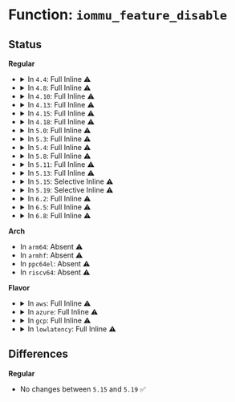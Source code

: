 # Function: <code>iommu_feature_disable</code>

## Status
<b>Regular</b>
<ul>
<li>
<details>
<summary>In <code>4.4</code>: Full Inline ⚠️</summary>

**Collision:** Unique Static

**Inline:** Full

**Transformation:** False

**Instances:**

```
In drivers/iommu/amd_iommu_init.c (ffffffff81532856)
Location: drivers/iommu/amd_iommu_init.c:336
Inline: True
Inline callers:
  - drivers/iommu/amd_iommu_init.c:amd_iommu_reset_cmd_buffer
  - drivers/iommu/amd_iommu_init.c:early_enable_iommus
  - drivers/iommu/amd_iommu_init.c:early_enable_iommus
  - drivers/iommu/amd_iommu_init.c:early_enable_iommus
  - drivers/iommu/amd_iommu_init.c:early_enable_iommus
```
</details>
</li>
<li>
<details>
<summary>In <code>4.8</code>: Full Inline ⚠️</summary>

**Collision:** Unique Static

**Inline:** Full

**Transformation:** False

**Instances:**

```
In drivers/iommu/amd_iommu_init.c (ffffffff81587298)
Location: drivers/iommu/amd_iommu_init.c:355
Inline: True
Inline callers:
  - drivers/iommu/amd_iommu_init.c:early_enable_iommus
  - drivers/iommu/amd_iommu_init.c:early_enable_iommus
  - drivers/iommu/amd_iommu_init.c:early_enable_iommus
  - drivers/iommu/amd_iommu_init.c:early_enable_iommus
  - drivers/iommu/amd_iommu_init.c:amd_iommu_reset_cmd_buffer
```
</details>
</li>
<li>
<details>
<summary>In <code>4.10</code>: Full Inline ⚠️</summary>

**Collision:** Unique Static

**Inline:** Full

**Transformation:** False

**Instances:**

```
In drivers/iommu/amd_iommu_init.c (ffffffff815b493b)
Location: drivers/iommu/amd_iommu_init.c:360
Inline: True
Inline callers:
  - drivers/iommu/amd_iommu_init.c:early_enable_iommus
  - drivers/iommu/amd_iommu_init.c:early_enable_iommus
  - drivers/iommu/amd_iommu_init.c:early_enable_iommus
  - drivers/iommu/amd_iommu_init.c:early_enable_iommus
  - drivers/iommu/amd_iommu_init.c:amd_iommu_reset_cmd_buffer
  - drivers/iommu/amd_iommu_init.c:iommu_disable
  - drivers/iommu/amd_iommu_init.c:iommu_disable
  - drivers/iommu/amd_iommu_init.c:iommu_disable
  - drivers/iommu/amd_iommu_init.c:iommu_disable
  - drivers/iommu/amd_iommu_init.c:iommu_disable
  - drivers/iommu/amd_iommu_init.c:iommu_disable
```
</details>
</li>
<li>
<details>
<summary>In <code>4.13</code>: Full Inline ⚠️</summary>

**Collision:** Unique Static

**Inline:** Full

**Transformation:** False

**Instances:**

```
In drivers/iommu/amd_iommu_init.c (ffffffff815ca696)
Location: drivers/iommu/amd_iommu_init.c:367
Inline: True
Inline callers:
  - drivers/iommu/amd_iommu_init.c:amd_iommu_reset_cmd_buffer
  - drivers/iommu/amd_iommu_init.c:iommu_disable
  - drivers/iommu/amd_iommu_init.c:iommu_disable
  - drivers/iommu/amd_iommu_init.c:iommu_disable
  - drivers/iommu/amd_iommu_init.c:iommu_disable
  - drivers/iommu/amd_iommu_init.c:iommu_disable
  - drivers/iommu/amd_iommu_init.c:iommu_disable
```
</details>
</li>
<li>
<details>
<summary>In <code>4.15</code>: Full Inline ⚠️</summary>

**Collision:** Unique Static

**Inline:** Full

**Transformation:** False

**Instances:**

```
In drivers/iommu/amd_iommu_init.c (ffffffff81631322)
Location: drivers/iommu/amd_iommu_init.c:396
Inline: True
Inline callers:
  - drivers/iommu/amd_iommu_init.c:early_enable_iommus
  - drivers/iommu/amd_iommu_init.c:early_enable_iommus
  - drivers/iommu/amd_iommu_init.c:early_enable_iommus
  - drivers/iommu/amd_iommu_init.c:early_enable_iommus
  - drivers/iommu/amd_iommu_init.c:early_enable_iommus
  - drivers/iommu/amd_iommu_init.c:early_enable_iommus
  - drivers/iommu/amd_iommu_init.c:amd_iommu_reset_cmd_buffer
  - drivers/iommu/amd_iommu_init.c:iommu_disable
  - drivers/iommu/amd_iommu_init.c:iommu_disable
  - drivers/iommu/amd_iommu_init.c:iommu_disable
  - drivers/iommu/amd_iommu_init.c:iommu_disable
  - drivers/iommu/amd_iommu_init.c:iommu_disable
  - drivers/iommu/amd_iommu_init.c:iommu_disable
```
</details>
</li>
<li>
<details>
<summary>In <code>4.18</code>: Full Inline ⚠️</summary>

**Collision:** Unique Static

**Inline:** Full

**Transformation:** False

**Instances:**

```
In drivers/iommu/amd_iommu_init.c (ffffffff8166c2ad)
Location: drivers/iommu/amd_iommu_init.c:396
Inline: True
Inline callers:
  - drivers/iommu/amd_iommu_init.c:early_enable_iommus
  - drivers/iommu/amd_iommu_init.c:early_enable_iommus
  - drivers/iommu/amd_iommu_init.c:early_enable_iommus
  - drivers/iommu/amd_iommu_init.c:early_enable_iommus
  - drivers/iommu/amd_iommu_init.c:early_enable_iommus
  - drivers/iommu/amd_iommu_init.c:early_enable_iommus
  - drivers/iommu/amd_iommu_init.c:amd_iommu_reset_cmd_buffer
  - drivers/iommu/amd_iommu_init.c:iommu_disable
  - drivers/iommu/amd_iommu_init.c:iommu_disable
  - drivers/iommu/amd_iommu_init.c:iommu_disable
  - drivers/iommu/amd_iommu_init.c:iommu_disable
  - drivers/iommu/amd_iommu_init.c:iommu_disable
  - drivers/iommu/amd_iommu_init.c:iommu_disable
```
</details>
</li>
<li>
<details>
<summary>In <code>5.0</code>: Full Inline ⚠️</summary>

**Collision:** Unique Static

**Inline:** Full

**Transformation:** False

**Instances:**

```
In drivers/iommu/amd_iommu_init.c (ffffffff8168ab75)
Location: drivers/iommu/amd_iommu_init.c:399
Inline: True
Inline callers:
  - drivers/iommu/amd_iommu_init.c:early_enable_iommus
  - drivers/iommu/amd_iommu_init.c:early_enable_iommus
  - drivers/iommu/amd_iommu_init.c:early_enable_iommus
  - drivers/iommu/amd_iommu_init.c:early_enable_iommus
  - drivers/iommu/amd_iommu_init.c:early_enable_iommus
  - drivers/iommu/amd_iommu_init.c:early_enable_iommus
  - drivers/iommu/amd_iommu_init.c:amd_iommu_reset_cmd_buffer
  - drivers/iommu/amd_iommu_init.c:iommu_disable
  - drivers/iommu/amd_iommu_init.c:iommu_disable
  - drivers/iommu/amd_iommu_init.c:iommu_disable
  - drivers/iommu/amd_iommu_init.c:iommu_disable
  - drivers/iommu/amd_iommu_init.c:iommu_disable
  - drivers/iommu/amd_iommu_init.c:iommu_disable
```
</details>
</li>
<li>
<details>
<summary>In <code>5.3</code>: Full Inline ⚠️</summary>

**Collision:** Unique Static

**Inline:** Full

**Transformation:** False

**Instances:**

```
In drivers/iommu/amd_iommu_init.c (ffffffff816c25b5)
Location: drivers/iommu/amd_iommu_init.c:384
Inline: True
Inline callers:
  - drivers/iommu/amd_iommu_init.c:early_enable_iommus
  - drivers/iommu/amd_iommu_init.c:early_enable_iommus
  - drivers/iommu/amd_iommu_init.c:early_enable_iommus
  - drivers/iommu/amd_iommu_init.c:early_enable_iommus
  - drivers/iommu/amd_iommu_init.c:early_enable_iommus
  - drivers/iommu/amd_iommu_init.c:early_enable_iommus
  - drivers/iommu/amd_iommu_init.c:amd_iommu_reset_cmd_buffer
  - drivers/iommu/amd_iommu_init.c:iommu_disable
  - drivers/iommu/amd_iommu_init.c:iommu_disable
  - drivers/iommu/amd_iommu_init.c:iommu_disable
  - drivers/iommu/amd_iommu_init.c:iommu_disable
  - drivers/iommu/amd_iommu_init.c:iommu_disable
  - drivers/iommu/amd_iommu_init.c:iommu_disable
```
</details>
</li>
<li>
<details>
<summary>In <code>5.4</code>: Full Inline ⚠️</summary>

**Collision:** Unique Static

**Inline:** Full

**Transformation:** False

**Instances:**

```
In drivers/iommu/amd_iommu_init.c (ffffffff816e54d5)
Location: drivers/iommu/amd_iommu_init.c:385
Inline: True
Inline callers:
  - drivers/iommu/amd_iommu_init.c:early_enable_iommus
  - drivers/iommu/amd_iommu_init.c:early_enable_iommus
  - drivers/iommu/amd_iommu_init.c:early_enable_iommus
  - drivers/iommu/amd_iommu_init.c:early_enable_iommus
  - drivers/iommu/amd_iommu_init.c:early_enable_iommus
  - drivers/iommu/amd_iommu_init.c:early_enable_iommus
  - drivers/iommu/amd_iommu_init.c:amd_iommu_reset_cmd_buffer
  - drivers/iommu/amd_iommu_init.c:iommu_disable
  - drivers/iommu/amd_iommu_init.c:iommu_disable
  - drivers/iommu/amd_iommu_init.c:iommu_disable
  - drivers/iommu/amd_iommu_init.c:iommu_disable
  - drivers/iommu/amd_iommu_init.c:iommu_disable
  - drivers/iommu/amd_iommu_init.c:iommu_disable
```
</details>
</li>
<li>
<details>
<summary>In <code>5.8</code>: Full Inline ⚠️</summary>

**Collision:** Unique Static

**Inline:** Full

**Transformation:** False

**Instances:**

```
In drivers/iommu/amd/init.c (ffffffff8179c111)
Location: drivers/iommu/amd/init.c:385
Inline: True
Inline callers:
  - drivers/iommu/amd/init.c:early_enable_iommus
  - drivers/iommu/amd/init.c:early_enable_iommus
  - drivers/iommu/amd/init.c:iommu_init_flags
  - drivers/iommu/amd/init.c:iommu_init_flags
  - drivers/iommu/amd/init.c:iommu_init_flags
  - drivers/iommu/amd/init.c:iommu_init_flags
  - drivers/iommu/amd/init.c:amd_iommu_reset_cmd_buffer
  - drivers/iommu/amd/init.c:iommu_disable
  - drivers/iommu/amd/init.c:iommu_disable
  - drivers/iommu/amd/init.c:iommu_disable
  - drivers/iommu/amd/init.c:iommu_disable
  - drivers/iommu/amd/init.c:iommu_disable
  - drivers/iommu/amd/init.c:iommu_disable
```
</details>
</li>
<li>
<details>
<summary>In <code>5.11</code>: Full Inline ⚠️</summary>

**Collision:** Unique Static

**Inline:** Full

**Transformation:** False

**Instances:**

```
In drivers/iommu/amd/init.c (ffffffff81c0befb)
Location: drivers/iommu/amd/init.c:426
Inline: True
Inline callers:
  - drivers/iommu/amd/init.c:early_enable_iommus
  - drivers/iommu/amd/init.c:early_enable_iommus
  - drivers/iommu/amd/init.c:iommu_init_flags
  - drivers/iommu/amd/init.c:iommu_init_flags
  - drivers/iommu/amd/init.c:iommu_init_flags
  - drivers/iommu/amd/init.c:iommu_init_flags
  - drivers/iommu/amd/init.c:amd_iommu_reset_cmd_buffer
  - drivers/iommu/amd/init.c:iommu_disable
  - drivers/iommu/amd/init.c:iommu_disable
  - drivers/iommu/amd/init.c:iommu_disable
  - drivers/iommu/amd/init.c:iommu_disable
  - drivers/iommu/amd/init.c:iommu_disable
  - drivers/iommu/amd/init.c:iommu_disable
```
</details>
</li>
<li>
<details>
<summary>In <code>5.13</code>: Full Inline ⚠️</summary>

**Collision:** Unique Static

**Inline:** Full

**Transformation:** False

**Instances:**

```
In drivers/iommu/amd/init.c (ffffffff81bfd5a7)
Location: drivers/iommu/amd/init.c:422
Inline: True
Inline callers:
  - drivers/iommu/amd/init.c:early_enable_iommus
  - drivers/iommu/amd/init.c:early_enable_iommus
  - drivers/iommu/amd/init.c:iommu_init_flags
  - drivers/iommu/amd/init.c:iommu_init_flags
  - drivers/iommu/amd/init.c:iommu_init_flags
  - drivers/iommu/amd/init.c:iommu_init_flags
  - drivers/iommu/amd/init.c:amd_iommu_reset_cmd_buffer
  - drivers/iommu/amd/init.c:iommu_disable
  - drivers/iommu/amd/init.c:iommu_disable
  - drivers/iommu/amd/init.c:iommu_disable
  - drivers/iommu/amd/init.c:iommu_disable
  - drivers/iommu/amd/init.c:iommu_disable
  - drivers/iommu/amd/init.c:iommu_disable
```
</details>
</li>
<li>
<details>
<summary>In <code>5.15</code>: Selective Inline ⚠️</summary>

```c
void iommu_feature_disable(struct amd_iommu *iommu, u8 bit);
```

**Collision:** Unique Static

**Inline:** Selective

**Transformation:** False

**Instances:**

```
In drivers/iommu/amd/init.c (ffffffff81812e78)
Location: drivers/iommu/amd/init.c:439
Inline: True
Inline callers:
  - drivers/iommu/amd/init.c:early_enable_iommus
  - drivers/iommu/amd/init.c:early_enable_iommus
  - drivers/iommu/amd/init.c:early_enable_iommus
  - drivers/iommu/amd/init.c:early_enable_iommus
  - drivers/iommu/amd/init.c:iommu_enable_command_buffer
  - drivers/iommu/amd/init.c:amd_iommu_restart_event_logging
Direct callers:
  - drivers/iommu/amd/init.c:early_enable_iommus
  - drivers/iommu/amd/init.c:early_enable_iommus
```
**Symbols:**

```
ffffffff81cfe446-ffffffff81cfe468: iommu_feature_disable (STB_LOCAL)
```
</details>
</li>
<li>
<details>
<summary>In <code>5.19</code>: Selective Inline ⚠️</summary>

```c
void iommu_feature_disable(struct amd_iommu *iommu, u8 bit);
```

**Collision:** Unique Static

**Inline:** Selective

**Transformation:** False

**Instances:**

```
In drivers/iommu/amd/init.c (ffffffff81953de2)
Location: drivers/iommu/amd/init.c:443
Inline: True
Inline callers:
  - drivers/iommu/amd/init.c:early_enable_iommus
  - drivers/iommu/amd/init.c:early_enable_iommus
  - drivers/iommu/amd/init.c:early_enable_iommus
  - drivers/iommu/amd/init.c:early_enable_iommus
  - drivers/iommu/amd/init.c:iommu_enable_command_buffer
  - drivers/iommu/amd/init.c:amd_iommu_restart_event_logging
Direct callers:
  - drivers/iommu/amd/init.c:early_enable_iommus
  - drivers/iommu/amd/init.c:early_enable_iommus
```
**Symbols:**

```
ffffffff81ec6c2d-ffffffff81ec6c5b: iommu_feature_disable (STB_LOCAL)
```
</details>
</li>
<li>
<details>
<summary>In <code>6.2</code>: Full Inline ⚠️</summary>

**Collision:** Unique Static

**Inline:** Full

**Transformation:** False

**Instances:**

```
In drivers/iommu/amd/init.c (ffffffff81ab931d)
Location: drivers/iommu/amd/init.c:437
Inline: True
Inline callers:
  - drivers/iommu/amd/init.c:enable_iommus_vapic
  - drivers/iommu/amd/init.c:enable_iommus_vapic
  - drivers/iommu/amd/init.c:early_enable_iommus
  - drivers/iommu/amd/init.c:early_enable_iommus
  - drivers/iommu/amd/init.c:early_enable_iommus
  - drivers/iommu/amd/init.c:early_enable_iommus
  - drivers/iommu/amd/init.c:early_enable_iommus
  - drivers/iommu/amd/init.c:early_enable_iommus
  - drivers/iommu/amd/init.c:iommu_enable_command_buffer
  - drivers/iommu/amd/init.c:amd_iommu_restart_event_logging
```
</details>
</li>
<li>
<details>
<summary>In <code>6.5</code>: Full Inline ⚠️</summary>

**Collision:** Unique Static

**Inline:** Full

**Transformation:** False

**Instances:**

```
In drivers/iommu/amd/init.c (ffffffff81b0578d)
Location: drivers/iommu/amd/init.c:445
Inline: True
Inline callers:
  - drivers/iommu/amd/init.c:enable_iommus_vapic
  - drivers/iommu/amd/init.c:enable_iommus_vapic
  - drivers/iommu/amd/init.c:early_enable_iommus
  - drivers/iommu/amd/init.c:early_enable_iommus
  - drivers/iommu/amd/init.c:early_enable_iommus
  - drivers/iommu/amd/init.c:early_enable_iommus
  - drivers/iommu/amd/init.c:early_enable_iommus
  - drivers/iommu/amd/init.c:early_enable_iommus
  - drivers/iommu/amd/init.c:early_enable_iommus
  - drivers/iommu/amd/init.c:iommu_enable_command_buffer
  - drivers/iommu/amd/init.c:amd_iommu_restart_ga_log
  - drivers/iommu/amd/init.c:amd_iommu_restart_ga_log
  - drivers/iommu/amd/init.c:amd_iommu_restart_event_logging
```
</details>
</li>
<li>
<details>
<summary>In <code>6.8</code>: Full Inline ⚠️</summary>

**Collision:** Unique Static

**Inline:** Full

**Transformation:** False

**Instances:**

```
In drivers/iommu/amd/init.c (ffffffff81b591cd)
Location: drivers/iommu/amd/init.c:430
Inline: True
Inline callers:
  - drivers/iommu/amd/init.c:enable_iommus_vapic
  - drivers/iommu/amd/init.c:enable_iommus_vapic
  - drivers/iommu/amd/init.c:early_enable_iommus
  - drivers/iommu/amd/init.c:early_enable_iommus
  - drivers/iommu/amd/init.c:early_enable_iommus
  - drivers/iommu/amd/init.c:early_enable_iommus
  - drivers/iommu/amd/init.c:early_enable_iommus
  - drivers/iommu/amd/init.c:early_enable_iommus
  - drivers/iommu/amd/init.c:early_enable_iommus
  - drivers/iommu/amd/init.c:iommu_enable_command_buffer
```
</details>
</li>
</ul>
<b>Arch</b>
<ul>
<li>
In <code>arm64</code>: Absent ⚠️
</li>
<li>
In <code>armhf</code>: Absent ⚠️
</li>
<li>
In <code>ppc64el</code>: Absent ⚠️
</li>
<li>
In <code>riscv64</code>: Absent ⚠️
</li>
</ul>
<b>Flavor</b>
<ul>
<li>
<details>
<summary>In <code>aws</code>: Full Inline ⚠️</summary>

**Collision:** Unique Static

**Inline:** Full

**Transformation:** False

**Instances:**

```
In drivers/iommu/amd_iommu_init.c (ffffffff816aafb5)
Location: drivers/iommu/amd_iommu_init.c:385
Inline: True
Inline callers:
  - drivers/iommu/amd_iommu_init.c:early_enable_iommus
  - drivers/iommu/amd_iommu_init.c:early_enable_iommus
  - drivers/iommu/amd_iommu_init.c:early_enable_iommus
  - drivers/iommu/amd_iommu_init.c:early_enable_iommus
  - drivers/iommu/amd_iommu_init.c:early_enable_iommus
  - drivers/iommu/amd_iommu_init.c:early_enable_iommus
  - drivers/iommu/amd_iommu_init.c:amd_iommu_reset_cmd_buffer
  - drivers/iommu/amd_iommu_init.c:iommu_disable
  - drivers/iommu/amd_iommu_init.c:iommu_disable
  - drivers/iommu/amd_iommu_init.c:iommu_disable
  - drivers/iommu/amd_iommu_init.c:iommu_disable
  - drivers/iommu/amd_iommu_init.c:iommu_disable
  - drivers/iommu/amd_iommu_init.c:iommu_disable
```
</details>
</li>
<li>
<details>
<summary>In <code>azure</code>: Full Inline ⚠️</summary>

**Collision:** Unique Static

**Inline:** Full

**Transformation:** False

**Instances:**

```
In drivers/iommu/amd_iommu_init.c (ffffffff81688915)
Location: drivers/iommu/amd_iommu_init.c:385
Inline: True
Inline callers:
  - drivers/iommu/amd_iommu_init.c:early_enable_iommus
  - drivers/iommu/amd_iommu_init.c:early_enable_iommus
  - drivers/iommu/amd_iommu_init.c:early_enable_iommus
  - drivers/iommu/amd_iommu_init.c:early_enable_iommus
  - drivers/iommu/amd_iommu_init.c:early_enable_iommus
  - drivers/iommu/amd_iommu_init.c:early_enable_iommus
  - drivers/iommu/amd_iommu_init.c:amd_iommu_reset_cmd_buffer
  - drivers/iommu/amd_iommu_init.c:iommu_disable
  - drivers/iommu/amd_iommu_init.c:iommu_disable
  - drivers/iommu/amd_iommu_init.c:iommu_disable
  - drivers/iommu/amd_iommu_init.c:iommu_disable
  - drivers/iommu/amd_iommu_init.c:iommu_disable
  - drivers/iommu/amd_iommu_init.c:iommu_disable
```
</details>
</li>
<li>
<details>
<summary>In <code>gcp</code>: Full Inline ⚠️</summary>

**Collision:** Unique Static

**Inline:** Full

**Transformation:** False

**Instances:**

```
In drivers/iommu/amd_iommu_init.c (ffffffff816d9195)
Location: drivers/iommu/amd_iommu_init.c:385
Inline: True
Inline callers:
  - drivers/iommu/amd_iommu_init.c:early_enable_iommus
  - drivers/iommu/amd_iommu_init.c:early_enable_iommus
  - drivers/iommu/amd_iommu_init.c:early_enable_iommus
  - drivers/iommu/amd_iommu_init.c:early_enable_iommus
  - drivers/iommu/amd_iommu_init.c:early_enable_iommus
  - drivers/iommu/amd_iommu_init.c:early_enable_iommus
  - drivers/iommu/amd_iommu_init.c:amd_iommu_reset_cmd_buffer
  - drivers/iommu/amd_iommu_init.c:iommu_disable
  - drivers/iommu/amd_iommu_init.c:iommu_disable
  - drivers/iommu/amd_iommu_init.c:iommu_disable
  - drivers/iommu/amd_iommu_init.c:iommu_disable
  - drivers/iommu/amd_iommu_init.c:iommu_disable
  - drivers/iommu/amd_iommu_init.c:iommu_disable
```
</details>
</li>
<li>
<details>
<summary>In <code>lowlatency</code>: Full Inline ⚠️</summary>

**Collision:** Unique Static

**Inline:** Full

**Transformation:** False

**Instances:**

```
In drivers/iommu/amd_iommu_init.c (ffffffff816f3745)
Location: drivers/iommu/amd_iommu_init.c:385
Inline: True
Inline callers:
  - drivers/iommu/amd_iommu_init.c:early_enable_iommus
  - drivers/iommu/amd_iommu_init.c:early_enable_iommus
  - drivers/iommu/amd_iommu_init.c:early_enable_iommus
  - drivers/iommu/amd_iommu_init.c:early_enable_iommus
  - drivers/iommu/amd_iommu_init.c:early_enable_iommus
  - drivers/iommu/amd_iommu_init.c:early_enable_iommus
  - drivers/iommu/amd_iommu_init.c:amd_iommu_reset_cmd_buffer
  - drivers/iommu/amd_iommu_init.c:iommu_disable
  - drivers/iommu/amd_iommu_init.c:iommu_disable
  - drivers/iommu/amd_iommu_init.c:iommu_disable
  - drivers/iommu/amd_iommu_init.c:iommu_disable
  - drivers/iommu/amd_iommu_init.c:iommu_disable
  - drivers/iommu/amd_iommu_init.c:iommu_disable
```
</details>
</li>
</ul>

## Differences
<b>Regular</b>
<ul>
<li>
No changes between <code>5.15</code> and <code>5.19</code> ✅
</li>
</ul>
